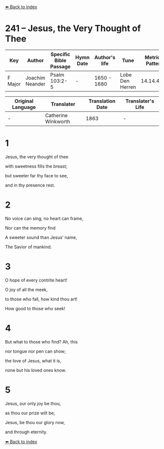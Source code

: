 [⬅️ Back to index](../README.md)

# 241 – Jesus, the Very Thought of Thee

Key | Author   | Specific Bible Passage     |Hymn Date |Author's life |Tune |Metrical Pattern   |Composer/Source                                                                                        
-- | --------- | ---------------------------|----------|--------------|-----|-------------------|-------------   
F Major  | Joachim Neander      | Psalm 103:2-5 | -  | 1650 - 1680 | Lobe Den Herren | 14.14.4.7.8 | Chorale Book for England, 1863 

Original Language | Translater | Translation Date   | Translater's Life     
----------------- | --------- | --------------------|-------------   
\-  | Catherine Winkworth      | 1863 | -  | 1827 - 1878 



# 1

Jesus, the very thought of thee

with sweetness fills the breast;

but sweeter far thy face to see,

and in thy presence rest.



# 2

No voice can sing, no heart can frame,

Nor can the memory find

A sweeter sound than Jesus’ name,

The Savior of mankind.



# 3

O hope of every contrite heart!

O joy of all the meek,

to those who fall, how kind thou art!

How good to those who seek!



# 4

But what to those who find? Ah, this

nor tongue nor pen can show;

the love of Jesus, what it is,

none but his loved ones know.



# 5

Jesus, our only joy be thou,

as thou our prize wilt be;

Jesus, be thou our glory now,

and through eternity.

[⬅️ Back to index](../README.md)

